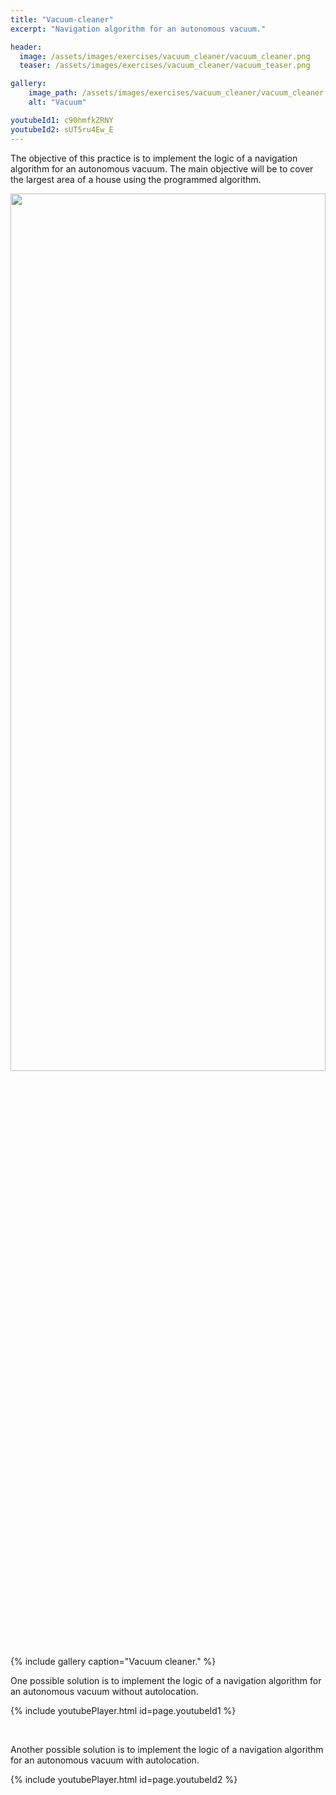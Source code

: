 ```yaml
---
title: "Vacuum-cleaner"
excerpt: "Navigation algorithm for an autonomous vacuum."

header:
  image: /assets/images/exercises/vacuum_cleaner/vacuum_cleaner.png
  teaser: /assets/images/exercises/vacuum_cleaner/vacuum_teaser.png

gallery:
    image_path: /assets/images/exercises/vacuum_cleaner/vacuum_cleaner.png
    alt: "Vacuum"

youtubeId1: c90hmfkZRNY
youtubeId2: sUT5ru4Ew_E
---
```


The objective of this practice is to implement the logic of a navigation algorithm for an autonomous vacuum. The main objective will be to cover the largest area of ​​a house using the programmed algorithm.

<img src="/assets/images/exercises/vacuum_cleaner/vacuum_cleaner.png" width="100%" height="60%">
{% include gallery caption="Vacuum cleaner." %}

One possible solution is to implement the logic of a navigation algorithm for an autonomous vacuum without autolocation.


{% include youtubePlayer.html id=page.youtubeId1 %}

<br/>

Another possible solution is to implement the logic of a navigation algorithm for an autonomous vacuum with autolocation.

{% include youtubePlayer.html id=page.youtubeId2 %}



